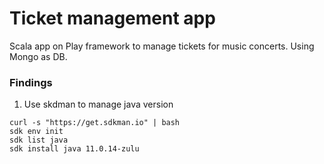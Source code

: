 # Ticket management app

Scala app on Play framework to manage tickets for music concerts. Using Mongo as DB.

### Findings

1. Use skdman to manage java version

```
curl -s "https://get.sdkman.io" | bash
sdk env init
sdk list java
sdk install java 11.0.14-zulu
```
